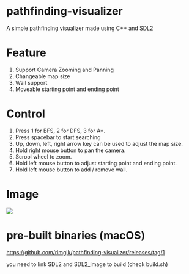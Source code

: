 # pathfinding-visualizer
A simple pathfinding visualizer made using C++ and SDL2
# Feature
1) Support Camera Zooming and Panning
2) Changeable map size
3) Wall support
4) Moveable starting point and ending point

# Control
1) Press 1 for BFS, 2 for DFS, 3 for A*. <br />
2) Press spacebar to start searching
3) Up, down, left, right arrow key can be used to adjust the map size. <br />
4) Hold right mouse button to pan the camera. <br />
5) Scrool wheel to zoom. <br />
6) Hold left mouse button to adjust starting point and ending point. <br />
7) Hold left mouse button to add / remove wall.  

# Image
![](https://github.com/rimgik/pathfinding-visualizer/blob/main/output2.gif)
# pre-built binaries (macOS)
https://github.com/rimgik/pathfinding-visualizer/releases/tag/1

you need to link SDL2 and SDL2_image to build (check build.sh)
